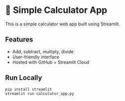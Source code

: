 # 🧮 Simple Calculator App

This is a simple calculator web app built using Streamlit.

## Features
- Add, subtract, multiply, divide
- User-friendly interface
- Hosted with GitHub + Streamlit Cloud

## Run Locally
```bash
pip install streamlit
streamlit run calculator_app.py

